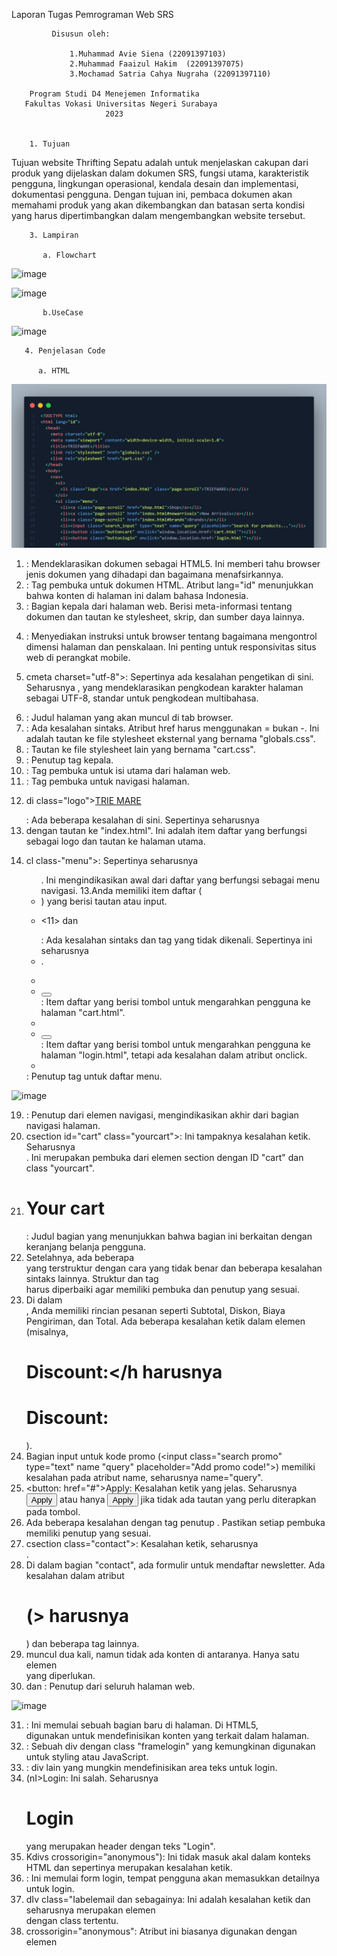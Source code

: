 Laporan Tugas Pemrograman Web SRS 

             Disusun oleh:

                 1.Muhammad Avie Siena (22091397103)
                 2.Muhammad Faaizul Hakim  (22091397075)
                 3.Mochamad Satria Cahya Nugraha (22091397110)

        Program Studi D4 Menejemen Informatika 
       Fakultas Vokasi Universitas Negeri Surabaya 
                         2023


        1. Tujuan
        
  Tujuan website Thrifting Sepatu adalah untuk menjelaskan cakupan dari produk yang dijelaskan dalam dokumen SRS, fungsi utama, karakteristik pengguna, lingkungan operasional, kendala desain dan implementasi, dokumentasi pengguna. Dengan tujuan ini, pembaca dokumen akan memahami produk yang akan dikembangkan dan batasan serta kondisi yang harus dipertimbangkan dalam mengembangkan website tersebut.


        3. Lampiran

           a. Flowchart
              
![image](https://github.com/22091397103-MohammadAvieSienaMIC22/PEMWEB-07/assets/144098631/47ca8aba-2b84-4825-90e5-988dab373cb5)


![image](https://github.com/22091397103-MohammadAvieSienaMIC22/PEMWEB-07/assets/144098631/a82f80b2-5092-4d3e-91eb-8bd23a558df9)


           b.UseCase 

![image](https://github.com/22091397103-MohammadAvieSienaMIC22/PEMWEB-07/assets/144098631/b330d528-2e55-4fa6-a2ba-76f9dcc7749a)



       4. Penjelasan Code

          a. HTML
![Alt text](image.png)

1. <!DOCTYPE html>: Mendeklarasikan dokumen sebagai HTML5. Ini memberi tahu browser jenis dokumen yang dihadapi dan bagaimana menafsirkannya.

2. <html lang="id">: Tag pembuka untuk dokumen HTML. Atribut lang="id" menunjukkan bahwa konten di halaman ini dalam bahasa Indonesia.
  
3. <head>: Bagian kepala dari halaman web. Berisi meta-informasi tentang dokumen dan tautan ke stylesheet, skrip, dan sumber daya lainnya.
  
4. <meta name="viewport" content="width=device-width, initial-scale=1.0">: Menyediakan instruksi untuk browser tentang bagaimana mengontrol dimensi halaman dan penskalaan. Ini penting untuk responsivitas situs web di perangkat mobile.

5. cmeta charset="utf-8">: Sepertinya ada kesalahan pengetikan di sini. Seharusnya <meta charset="utf-8">, yang mendeklarasikan pengkodean karakter halaman sebagai UTF-8, standar untuk pengkodean multibahasa.

5. <title>#TEFNARF</title>: Judul halaman yang akan muncul di tab browser.

6. <link rel="stylesheet" href-"globals.css" />: Ada kesalahan sintaks. Atribut href harus menggunakan = bukan -. Ini adalah tautan ke file stylesheet eksternal yang bernama "globals.css".

7. <link rel="stylesheet" href="cart.css" />: Tautan ke file stylesheet lain yang bernama "cart.css".

8. </head>: Penutup tag kepala.

9. <body>: Tag pembuka untuk isi utama dari halaman web.
  10. <nav>: Tag pembuka untuk navigasi halaman.
  11. di class="logo"><a href="index.ht index.html" class="page-scroll">TRIE MARE</a></LI>: Ada beberapa kesalahan di sini. Sepertinya seharusnya <li class="logo"> dengan tautan ke "index.html". Ini adalah item daftar yang berfungsi sebagai logo dan tautan ke halaman utama.
  12. cl class-"menu">: Sepertinya seharusnya <ul class="menu">. Ini mengindikasikan awal dari daftar yang berfungsi sebagai menu navigasi.
  13.Anda memiliki item daftar (<li>) yang berisi tautan atau input.
  14. <11> dan </li>: Ada kesalahan sintaks dan tag yang tidak dikenali. Sepertinya ini seharusnya <li>.
  15. <li><button class="buttoncart" onclick="window.location.href='cart.html"></li>: Item daftar yang berisi tombol untuk mengarahkan pengguna ke halaman "cart.html".
  16. <li><button class="buttonlogin" onclick="window.location.href="login.html""></li>: Item daftar yang berisi tombol untuk mengarahkan pengguna ke halaman "login.html", tetapi ada kesalahan dalam atribut onclick.
  17. </ul>: Penutup tag untuk daftar menu.

<img width="290" alt="image" src="https://github.com/22091397103-MohammadAvieSienaMIC22/PEMWEB-07/assets/144098631/64554730-e026-4b1a-9542-5415f9d536f0">

19. </nav>: Penutup dari elemen navigasi, mengindikasikan akhir dari bagian navigasi halaman.
20. csection id="cart" class="yourcart">: Ini tampaknya kesalahan ketik. Seharusnya <section id="cart" class="yourcart">. Ini merupakan pembuka dari elemen section dengan ID "cart" dan class "yourcart".
21. <h1>Your cart</h1>: Judul bagian yang menunjukkan bahwa bagian ini berkaitan dengan keranjang belanja pengguna.
22. Setelahnya, ada beberapa <div> yang terstruktur dengan cara yang tidak benar dan beberapa kesalahan sintaks lainnya. Struktur dan tag <div> harus diperbaiki agar memiliki pembuka dan penutup yang sesuai.
23. Di dalam <div class="frane_order">, Anda memiliki rincian pesanan seperti Subtotal, Diskon, Biaya Pengiriman, dan Total. Ada beberapa kesalahan ketik dalam elemen (misalnya, <h1>Discount:</h harusnya <h1>Discount:</h1>).
23. Bagian input untuk kode promo (<input class="search promo" type="text" name "query" placeholder="Add promo code!">) memiliki kesalahan pada atribut name, seharusnya name="query".
24. <button: href="#">Apply</button>: Kesalahan ketik yang jelas. Seharusnya <button href="#">Apply</button> atau hanya <button>Apply</button> jika tidak ada tautan yang perlu diterapkan pada tombol.
25. Ada beberapa kesalahan dengan tag penutup </div>. Pastikan setiap pembuka <div> memiliki penutup yang sesuai.
26. csection class="contact">: Kesalahan ketik, seharusnya <section class="contact">.
27. Di dalam bagian "contact", ada formulir untuk mendaftar newsletter. Ada kesalahan dalam atribut <h1> (</N1>>
    harusnya </h1>) dan beberapa tag lainnya.
29. <footer> muncul dua kali, namun tidak ada konten di antaranya. Hanya satu elemen <footer> yang diperlukan.
30. </body> dan </html>: Penutup dari seluruh halaman web.

 ![image](https://github.com/22091397103-MohammadAvieSienaMIC22/PEMWEB-07/assets/144098631/864c36c3-e5cc-43b4-a3fa-08f81e4e45c6)

 31.	<section>: Ini memulai sebuah bagian baru di halaman. Di HTML5, <section> digunakan untuk mendefinisikan konten yang terkait dalam halaman.
32.	<div class="framelogin">: Sebuah div dengan class "framelogin" yang kemungkinan digunakan untuk styling atau JavaScript.
33.	<div class="textlogin">: div lain yang mungkin mendefinisikan area teks untuk login.
34.	(nI>Login</h1>: Ini salah. Seharusnya <h1>Login</h1> yang merupakan header dengan teks "Login".
35.	Kdivs crossorigin="anonymous"): Ini tidak masuk akal dalam konteks HTML dan sepertinya merupakan kesalahan ketik.
36.	<form class="form_login">: Ini memulai form login, tempat pengguna akan memasukkan detailnya untuk login.
37.	dIv cIass="Iabelemail dan sebagainya: Ini adalah kesalahan ketik dan seharusnya merupakan elemen <div> dengan class tertentu.
38.	crossorigin="anonymous": Atribut ini biasanya digunakan dengan elemen <script> untuk mengontrol request lintas asal. Di sini, penggunaannya keliru.
39.	name="password" Céauired n Laceho Ider=-basswort: Ini sepertinya merupakan kesalahan ketik dan mungkin seharusnya adalah atribut dari sebuah elemen input, seperti required dan placeholder.
40.	s/i/a hrat- x (1 class= Tab Ta-google icon"></i></ay: Ini lagi-lagi tampaknya adalah kesalahan ketik.
41.	</ul></div>: Penutup dari list yang sepertinya mengandung tautan ke media sosial. Namun, strukturnya keliru dan perlu diperbaiki.
42.	</section>: Penutup dari elemen <section>.
43.	</dius: Sepertinya kesalahan ketik dan mungkin seharusnya </div>.
44.	<footer>: Ini memulai footer halaman, tempat Anda bisa menempatkan informasi hak cipta, tautan tambahan, dan lainnya.
45.	<p>&copy; 2023 TRIEFWARE. All rights reserved.</p>: Paragraf yang mengandung informasi hak cipta untuk TRIEFWARE.
46.	</footer>, </body>, dan </html>: Penutup dari elemen footer, body, dan html.

![image](https://github.com/22091397103-MohammadAvieSienaMIC22/PEMWEB-07/assets/144098631/dd11716b-5f47-4f67-ae46-3b17f0efbf84)

47.	 <div class="filter_Image">: Ini memulai div dengan class "filter_Image", yang kemungkinan besar digunakan untuk mengelompokkan beberapa elemen yang berkaitan dengan filter gambar.
48.	ALY class="frame filter: Ini tampaknya kesalahan. Mungkin seharusnya dimulai dengan tag (misalnya <div>) dengan beberapa class yang ditentukan.
49.	dag src="./ing/Filter.png" alt="Sep" height="3: Sepertinya ini adalah bagian dari elemen gambar (<img>), tetapi terpotong dan memiliki kesalahan ketik.
50.	my class flexfilters1: Kesalahan lain. Ini mungkin harus menjadi tag pembuka dari suatu elemen (misalnya <div>) dengan class "flexfilters1".
51.	<h1>al</: Ini tampaknya awal dari elemen header (<h1>) yang terpotong.
52.	ing area"./img/pamahtiiter,.png" width="20px" height="20px" altants: Ini adalah upaya lain untuk menambahkan elemen gambar tetapi dengan banyak kesalahan ketik.
53.	sty class flexfilters", mg src="./img/pantilter.png" width="200" height=, iv clasflextilters": Semua baris ini tampaknya bagian dari elemen yang terpotong dan memiliki kesalahan ketik.
54.	"Flexfrancolor" dt class flexcolor2: Sepertinya ini adalah atribut dari elemen lain yang terputus.
55.	Potongan kode dengan ting, sing, dan xing: Semua potongan ini tampaknya bagian dari elemen gambar yang terputus.
56.	<div class="garisatas3"></div>: Ini div dengan class "garisatas3" mungkin digunakan untuk menambahkan garis atau pemisah.
57.	raiv class="flexsize": Kesalahan ketik lain. Mungkin seharusnya <div class="flexsize">`.
58.	Beberapa elemen dengan a class="buttons", <div class="buttons", dan lainnya: Potongan-potongan kode ini tampaknya bagian dari elemen-elemen yang digunakan untuk menampilkan tombol atau elemen interaktif lainnya, tetapi banyak dari mereka terputus atau memiliki kesalahan ketik.
59.	x clms buttonsze, el class="button", dan sejenisnya: Ini adalah potongan-potongan kode yang tampaknya rusak dan tidak lengkap. Mereka sepertinya adalah bagian dari elemen <div>, tetapi penulisan dan strukturnya salah.
60.	<button href="#">38-Large</button: Ini tampaknya sebuah tombol, tetapi tag <button> tidak menggunakan atribut href. Selain itu, tag penutupnya tidak lengkap.
61.	<div class="box">: Ini adalah div dengan class "box" yang mungkin digunakan untuk mengelompokkan elemen-elemen tertentu.
62.	<img src="./img/produk 1.1.png" alt="259px" height="27px" alt">: Ini adalah elemen gambar yang mengacu pada gambar "produk 1.1.png". Namun, ada beberapa masalah dengan elemen ini. Ada dua atribut alt dan salah satu dari mereka memiliki nilai "259px", yang seharusnya bukan nilai dari atribut alt.
63.	hreffebok Emergen LITE Mens/p: Ini sepertinya merupakan kesalahan ketik. Mungkin maksudnya adalah tag paragraf dengan teks "Emergen LITE Mens".
64.	cd class "box">: Kesalahan lain. Sepertinya seharusnya <div class="box">.
65.	<ine tres-/tmp/produx 1.4.png" width 259px" height="27px" * Jordan 1 lavata </: Ini tampaknya adalah bagian dari elemen gambar yang rusak dan tidak lengkap

![image](https://github.com/22091397103-MohammadAvieSienaMIC22/PEMWEB-07/assets/144098631/c765d171-44b3-4b44-9847-ceed7edd1534)

66.	</nav>: Penutup dari elemen navigasi yang mengindikasikan akhir dari bagian navigasi halaman.
67.	chouder id="home">: Kesalahan ketik. Ini sepertinya harus menjadi <header id="home">.
68.	div class judul: Kesalahan lagi. Seharusnya <div class="judul">.
69.	CHYTRE SERIES THAT <br> <MATCHES VISIE STYLE</</a>: Terdapat teks yang tampaknya harus diapit dengan tag (seperti <h1> atau <p>), dan tag penutup </a> yang tidak memiliki pasangan tag pembukanya.
70.	<div class="buttonshopnow">: Pembukaan div dengan class "buttonshopnow", kemungkinan untuk menampung tombol atau elemen interaktif lainnya.
71.	Elemen dengan hutan, king_oncu, prefike, dll.: Banyak dari elemen-elemen ini tampaknya kesalahan ketik untuk tag HTML yang sebenarnya, seperti <button>, <img src="...">, dan <a href="...">.
72.	<div class="fitur">, <div class="kotak">: Elemen-elemen pembungkus dengan class yang berbeda, mungkin untuk pengelompokan konten.
73.	Bagian dengan .png: Ini tampaknya adalah elemen gambar, tetapi banyak dari mereka yang memiliki kesalahan dalam atribut mereka.
74.	<section class="contact">: Ini memulai sebuah bagian baru di halaman dengan class "contact".
75.	<h1 class="contact text'>STAY UP TO DATE ABOUT OUR LATEST OFFERS</h1>: Ini adalah header yang memberitahu pengunjung untuk tetap up-to-date mengenai penawaran terbaru.
76.	<div <input class="search_contact" type="text" naver"query" (Jacanalder-"Enter your mail Address">: Elemen input ini memiliki banyak kesalahan sintaks.
77.	22 11 served.</p>: Ini tampaknya bagian dari teks hak cipta, tetapi terputus.
78.	</body> </html>: Penutup dari seluruh halaman web.




     b.CSS
![image](https://github.com/22091397103-MohammadAvieSienaMIC22/PEMWEB-07/assets/144098631/dc89dcb0-a996-4de8-81a6-3b5af45021ce)




 
